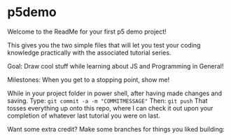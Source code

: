# p5demo
Welcome to the ReadMe for your first p5 demo project!

This gives you the two simple files that will let you test your coding knowledge practically with the associated tutorial series. 

Goal: Draw cool stuff while learning about JS and Programming in General!

Milestones: When you get to a stopping point, show me! 

While in your project folder in power shell, after having made changes and saving. Type:
`git commit -a -m "COMMITMESSAGE"`
Then:
`git push` 
That tosses everything up onto this repo, where I can check it out upon your completion of whatever last tutorial you were on last. 

Want some extra credit? Make some branches for things you liked building:

